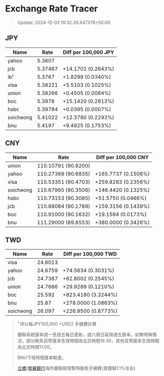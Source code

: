 # Exchange Rate Tracer

> Update: 2024-12-03 19:32:26.947378+00:00

## JPY

| Name      |    Rate | Diff per 100,000 JPY   |
|-----------|---------|------------------------|
| yahoo     | 5.3607  |                        |
| jcb       | 5.37487 | +14.1701 (0.2643%)     |
| ib¹       | 5.3767  | +1.8299 (0.0340%)      |
| visa      | 5.38221 | +5.5103 (0.1025%)      |
| union     | 5.38266 | +0.4505 (0.0084%)      |
| boc       | 5.3978  | +15.1420 (0.2813%)     |
| hsbc      | 5.39784 | +0.0395 (0.0007%)      |
| soicheong | 5.41022 | +12.3780 (0.2293%)     |
| bnu       | 5.4197  | +9.4825 (0.1753%)      |

## CNY

| Name      | Rate                | Diff per 100,000 CNY   |
|-----------|---------------------|------------------------|
| union     | 110.10791	(90.8200) |                        |
| yahoo     | 110.27368	(90.6835) | +165.7737 (0.1506%)    |
| visa      | 110.53351	(90.4703) | +259.8283 (0.2356%)    |
| soicheong | 110.67995	(90.3506) | +146.4420 (0.1325%)    |
| hsbc      | 110.73153	(90.3085) | +51.5750 (0.0466%)     |
| jcb       | 110.89084	(90.1788) | +159.3156 (0.1439%)    |
| boc       | 110.91000	(90.1632) | +19.1594 (0.0173%)     |
| bnu       | 111.29000	(89.8553) | +380.0000 (0.3426%)    |

## TWD

| Name      |    Rate | Diff per 100,000 TWD   |
|-----------|---------|------------------------|
| visa      | 24.6013 |                        |
| yahoo     | 24.6759 | +74.5634 (0.3031%)     |
| jcb       | 24.7387 | +62.8002 (0.2545%)     |
| union     | 24.7686 | +29.9289 (0.1210%)     |
| boc       | 25.592  | +823.4180 (3.3244%)    |
| bnu       | 25.87   | +278.0000 (1.0863%)    |
| soicheong | 26.097  | +226.9500 (0.8773%)    |


> ¹ IB以每JPY100,000 +USD2 手續費計算
>
> 銀聯系統匯率週一至週五每日更新，週六周日延用週五匯率。如無特殊情況，部分歐系貨幣匯率生效時間為北京時間16:30，其他貨幣匯率生效時間為北京時間11:00。
>
> BNU下班時間匯率較差。
>
> [立橋](https://www.wlbank.com.mo/uploads/ueditor/file/20181211/1544536513900230.pdf)/[發展銀行](https://www.mdb.com.mo/Service_Charges_20230728.pdf)海外銀聯提現暫時豁免手續費(貴銀聯1.1%左右)

